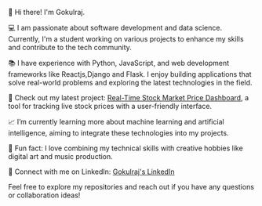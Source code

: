 👋 Hi there! I'm Gokulraj.

💻 I am passionate about software development and data science. Currently, I'm a student working on various projects to enhance my skills and contribute to the tech community.

📚 I have experience with Python, JavaScript, and web development frameworks like Reactjs,Django and Flask. I enjoy building applications that solve real-world problems and exploring the latest technologies in the field.

🚀 Check out my latest project: [Real-Time Stock Market Price Dashboard](https://github.com/Gokulraj0906/IBM-Project-Sem-4), a tool for tracking live stock prices with a user-friendly interface.

📈 I’m currently learning more about machine learning and artificial intelligence, aiming to integrate these technologies into my projects.

🌟 Fun fact: I love combining my technical skills with creative hobbies like digital art and music production.

🔗 Connect with me on LinkedIn: [Gokulraj's LinkedIn](https://www.linkedin.com/in/gokulraj0906)

Feel free to explore my repositories and reach out if you have any questions or collaboration ideas!
